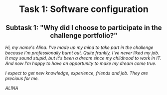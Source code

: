 <h1 align="center">Task 1: Software configuration</h1>
<h2 align="center">Subtask 1: "Why did I choose to participate in the challenge portfolio?"</h2>

*Hi, my name's Alina. I've made up my mind to take part in the challenge because I'm professionally burnt out. Quite frankly, I've never liked my job. It may sound stupid, but it's been a dream since my childhood to work in IT. And now I'm happy to have an opportunity to make my dream come true.*
 
*I expect to get new knowledge, experience, friends and job. They are precious for me.*
 
*ALINA*